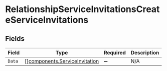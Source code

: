 # RelationshipServiceInvitationsCreateServiceInvitations


## Fields

| Field                                                                      | Type                                                                       | Required                                                                   | Description                                                                |
| -------------------------------------------------------------------------- | -------------------------------------------------------------------------- | -------------------------------------------------------------------------- | -------------------------------------------------------------------------- |
| `Data`                                                                     | [][components.ServiceInvitation](../../models/shared/serviceinvitation.md) | :heavy_minus_sign:                                                         | N/A                                                                        |